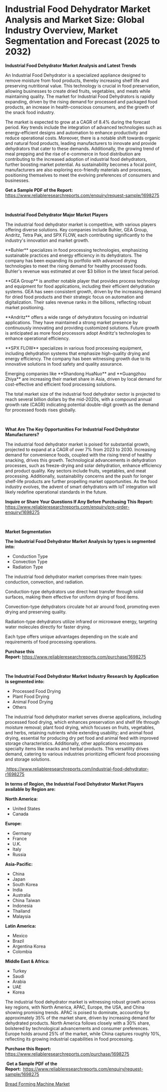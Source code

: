 <p><h1>Industrial Food Dehydrator Market Analysis and Market Size: Global Industry Overview, Market Segmentation and Forecast (2025 to 2032)</h1></p><p><strong>Industrial Food Dehydrator Market Analysis and Latest Trends</strong></p>
<p><p>An Industrial Food Dehydrator is a specialized appliance designed to remove moisture from food products, thereby increasing shelf life and preserving nutritional value. This technology is crucial in food preservation, allowing businesses to create dried fruits, vegetables, and meats while maintaining quality. The market for Industrial Food Dehydrators is rapidly expanding, driven by the rising demand for processed and packaged food products, an increase in health-conscious consumers, and the growth of the snack food industry. </p><p>The market is expected to grow at a CAGR of 8.4% during the forecast period. Key trends include the integration of advanced technologies such as energy-efficient designs and automation to enhance productivity and reduce operational costs. Moreover, there is a notable shift towards organic and natural food products, leading manufacturers to innovate and provide dehydrators that cater to these demands. Additionally, the growing trend of meal prepping and the rise of e-commerce in food distribution are contributing to the increased adoption of industrial food dehydrators, further boosting market potential. As sustainability becomes a focal point, manufacturers are also exploring eco-friendly materials and processes, positioning themselves to meet the evolving preferences of consumers and businesses.</p></p>
<p><strong>Get a Sample PDF of the Report:&nbsp;</strong> <a href="https://www.reliableresearchreports.com/enquiry/request-sample/1698275?utm_campaign=2327&utm_medium=2&utm_source=Github&utm_content=ia&utm_term=17022025&utm_id=industrial-food-dehydrator">https://www.reliableresearchreports.com/enquiry/request-sample/1698275</a></p>
<p>&nbsp;</p>
<p><strong>Industrial Food Dehydrator Major Market Players</strong></p>
<p><p>The industrial food dehydrator market is competitive, with various players offering diverse solutions. Key companies include Buhler, GEA Group, Andritz, Tetra Pak, and SPX FLOW, each contributing significantly to the industry's innovation and market growth.</p><p>**Buhler** specializes in food processing technologies, emphasizing sustainable practices and energy efficiency in its dehydrators. The company has been expanding its portfolio with advanced drying technologies to meet the rising demand for healthy processed foods. Buhler's revenue was estimated at over $3 billion in the latest fiscal period.</p><p>**GEA Group** is another notable player that provides process technology and equipment for food applications, including their efficient dehydration systems. GEA has seen consistent growth, driven by the increasing demand for dried food products and their strategic focus on automation and digitalization. Their sales revenue ranks in the billions, reflecting robust market positioning.</p><p>**Andritz** offers a wide range of dehydrators focusing on industrial applications. They have maintained a strong market presence by continuously innovating and providing customized solutions. Future growth is anticipated as more food processors adopt Andritz's technologies to enhance operational efficiency.</p><p>**SPX FLOW** specializes in various food processing equipment, including dehydration systems that emphasize high-quality drying and energy efficiency. The company has been witnessing growth due to its innovative solutions in food safety and quality assurance.</p><p>Emerging companies like **Shandong HuaNuo** and **Guangzhou Zhiya** are increasing their market share in Asia, driven by local demand for cost-effective and efficient food processing solutions.</p><p>The total market size of the industrial food dehydrator sector is projected to reach several billion dollars by the mid-2020s, with a compound annual growth rate (CAGR) indicating potential double-digit growth as the demand for processed foods rises globally.</p></p>
<p>&nbsp;</p>
<p><strong>What Are The Key Opportunities For Industrial Food Dehydrator Manufacturers?</strong></p>
<p><p>The industrial food dehydrator market is poised for substantial growth, projected to expand at a CAGR of over 7% from 2023 to 2030. Increasing demand for convenience foods, coupled with the rising trend of healthy snacking, drives this growth. Technological advancements in dehydration processes, such as freeze-drying and solar dehydration, enhance efficiency and product quality. Key sectors include fruits, vegetables, and meat processing. Additionally, sustainability concerns and the push for longer shelf-life products are further propelling market opportunities. As the food industry evolves, the advent of smart dehydrators with IoT integration will likely redefine operational standards in the future.</p></p>
<p><strong>Inquire or Share Your Questions If Any Before Purchasing This Report:</strong> <a href="https://www.reliableresearchreports.com/enquiry/pre-order-enquiry/1698275?utm_campaign=2327&utm_medium=2&utm_source=Github&utm_content=ia&utm_term=17022025&utm_id=industrial-food-dehydrator">https://www.reliableresearchreports.com/enquiry/pre-order-enquiry/1698275</a></p>
<p>&nbsp;</p>
<p><strong>Market Segmentation</strong></p>
<p><strong>The Industrial Food Dehydrator Market Analysis by types is segmented into:</strong></p>
<p><ul><li>Conduction Type</li><li>Convection Type</li><li>Radiation Type</li></ul></p>
<p><p>The industrial food dehydrator market comprises three main types: conduction, convection, and radiation. </p><p>Conduction-type dehydrators use direct heat transfer through solid surfaces, making them effective for uniform drying of food items. </p><p>Convection-type dehydrators circulate hot air around food, promoting even drying and preserving quality. </p><p>Radiation-type dehydrators utilize infrared or microwave energy, targeting water molecules directly for faster drying. </p><p>Each type offers unique advantages depending on the scale and requirements of food processing operations.</p></p>
<p><strong>Purchase this Report:&nbsp;</strong><a href="https://www.reliableresearchreports.com/purchase/1698275?utm_campaign=2327&utm_medium=2&utm_source=Github&utm_content=ia&utm_term=17022025&utm_id=industrial-food-dehydrator">https://www.reliableresearchreports.com/purchase/1698275</a></p>
<p>&nbsp;</p>
<p><strong>The Industrial Food Dehydrator Market Industry Research by Application is segmented into:</strong></p>
<p><ul><li>Processed Food Drying</li><li>Plant Food Drying</li><li>Animal Food Drying</li><li>Others</li></ul></p>
<p><p>The industrial food dehydrator market serves diverse applications, including processed food drying, which enhances preservation and shelf life through moisture removal; plant food drying, which focuses on fruits, vegetables, and herbs, retaining nutrients while extending usability; and animal food drying, essential for producing dry pet food and animal feed with improved storage characteristics. Additionally, other applications encompass specialty items like snacks and herbal products. This versatility drives demand, catering to various industries prioritizing efficient food processing and storage solutions.</p></p>
<p><a href="https://www.reliableresearchreports.com/industrial-food-dehydrator-r1698275?utm_campaign=2327&utm_medium=2&utm_source=Github&utm_content=ia&utm_term=17022025&utm_id=industrial-food-dehydrator">&nbsp;https://www.reliableresearchreports.com/industrial-food-dehydrator-r1698275</a></p>
<p><strong>In terms of Region, the Industrial Food Dehydrator Market Players available by Region are:</strong></p>
<p>
    <p> <strong> North America: </strong>
        <ul>
            <li>United States</li>
            <li>Canada</li>
        </ul>
        </p> 
    <p> <strong> Europe: </strong>
        <ul>
            <li>Germany</li>
            <li>France</li>
            <li>U.K.</li>
            <li>Italy</li>
            <li>Russia</li>
        </ul>
        </p> 
    <p> <strong> Asia-Pacific: </strong>
        <ul>
            <li>China</li>
            <li>Japan</li>
            <li>South Korea</li>
            <li>India</li>
            <li>Australia</li>
            <li>China Taiwan</li>
            <li>Indonesia</li>
            <li>Thailand</li>
            <li>Malaysia</li>
        </ul>
        </p> 
    <p> <strong> Latin America: </strong>
        <ul>
            <li>Mexico</li>
            <li>Brazil</li>
            <li>Argentina Korea</li>
            <li>Colombia</li>
        </ul>
        </p> 
    <p> <strong> Middle East & Africa: </strong>
        <ul>
            <li>Turkey</li>
            <li>Saudi</li>
            <li>Arabia</li>
            <li>UAE</li>
            <li>Korea</li>
        </ul>
    </p>
    </p>
<p><p>The industrial food dehydrator market is witnessing robust growth across key regions, with North America, APAC, Europe, the USA, and China showing promising trends. APAC is poised to dominate, accounting for approximately 35% of the market share, driven by increasing demand for dehydrated products. North America follows closely with a 30% share, bolstered by technological advancements and consumer preferences. Europe holds around 25% of the market, while China captures roughly 10%, reflecting its growing industrial capabilities in food processing.</p></p>
<p><strong>Purchase this Report: </strong><a href="https://www.reliableresearchreports.com/purchase/1698275?utm_campaign=2327&utm_medium=2&utm_source=Github&utm_content=ia&utm_term=17022025&utm_id=industrial-food-dehydrator">https://www.reliableresearchreports.com/purchase/1698275</a></p>
<p>&nbsp;<strong>Get a Sample PDF of the Report:&nbsp;&nbsp;</strong><a href="https://www.reliableresearchreports.com/enquiry/request-sample/1698275?utm_campaign=2327&utm_medium=2&utm_source=Github&utm_content=ia&utm_term=17022025&utm_id=industrial-food-dehydrator">https://www.reliableresearchreports.com/enquiry/request-sample/1698275</a></p>
<p><strong></strong></p>
<p><p><a href="https://github.com/chungwimbu4/Market-Research-Report-List-1/blob/main/bread-forming-machine-market.md?utm_campaign=2327&utm_medium=2&utm_source=Github&utm_content=ia&utm_term=17022025&utm_id=industrial-food-dehydrator">Bread Forming Machine Market</a></p></p>